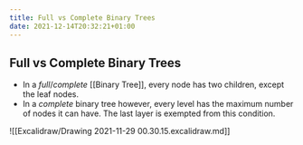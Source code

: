 ```yaml
---
title: Full vs Complete Binary Trees
date: 2021-12-14T20:32:21+01:00
---
```

## Full vs Complete Binary Trees
* In a *full*/*complete* [[Binary Tree]], every node has two children, except the leaf nodes.
* In a *complete* binary tree however, every level has the maximum number of nodes it can have. The last layer is exempted from this condition.

![[Excalidraw/Drawing 2021-11-29 00.30.15.excalidraw.md]]